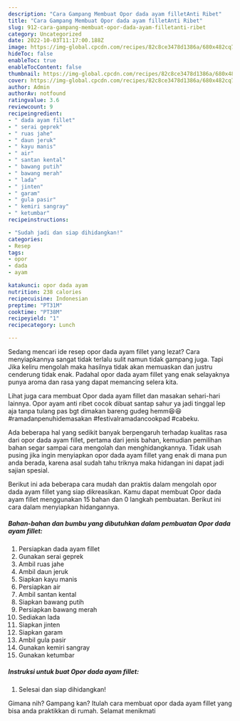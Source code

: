```yaml
---
description: "Cara Gampang Membuat Opor dada ayam filletAnti Ribet"
title: "Cara Gampang Membuat Opor dada ayam filletAnti Ribet"
slug: 912-cara-gampang-membuat-opor-dada-ayam-filletanti-ribet
category: Uncategorized
date: 2022-10-03T11:17:00.188Z
image: https://img-global.cpcdn.com/recipes/82c8ce3478d1386a/680x482cq70/opor-dada-ayam-fillet-foto-resep-utama.jpg
hideToc: false
enableToc: true
enableTocContent: false
thumbnail: https://img-global.cpcdn.com/recipes/82c8ce3478d1386a/680x482cq70/opor-dada-ayam-fillet-foto-resep-utama.jpg
cover: https://img-global.cpcdn.com/recipes/82c8ce3478d1386a/680x482cq70/opor-dada-ayam-fillet-foto-resep-utama.jpg
author: Admin
authorAv: notfound
ratingvalue: 3.6
reviewcount: 9
recipeingredient:
- " dada ayam fillet"
- " serai geprek"
- " ruas jahe"
- " daun jeruk"
- " kayu manis"
- " air"
- " santan kental"
- " bawang putih"
- " bawang merah"
- " lada"
- " jinten"
- " garam"
- " gula pasir"
- " kemiri sangray"
- " ketumbar"
recipeinstructions:

- "Sudah jadi dan siap dihidangkan!"
categories:
- Resep
tags:
- opor
- dada
- ayam

katakunci: opor dada ayam 
nutrition: 238 calories
recipecuisine: Indonesian
preptime: "PT31M"
cooktime: "PT38M"
recipeyield: "1"
recipecategory: Lunch

---
```



Sedang mencari ide resep opor dada ayam fillet yang lezat? Cara menyiapkannya sangat tidak terlalu sulit namun tidak gampang juga. Tapi Jika keliru mengolah maka hasilnya tidak akan memuaskan dan justru cenderung tidak enak. Padahal opor dada ayam fillet yang enak selayaknya punya aroma dan rasa yang dapat memancing selera kita.


Lihat juga cara membuat Opor dada ayam fillet dan masakan sehari-hari lainnya. Opor ayam anti ribet cocok dibuat santap sahur ya jadi tinggal lep aja tanpa tulang pas bgt dimakan bareng gudeg hemm😆😆 #ramadanpenuhidemasakan #festivalramadancookpad #cabeku.

Ada beberapa hal yang sedikit banyak berpengaruh terhadap kualitas rasa dari opor dada ayam fillet, pertama dari jenis bahan, kemudian pemilihan bahan segar sampai cara mengolah dan menghidangkannya. Tidak usah pusing jika ingin menyiapkan opor dada ayam fillet yang enak di mana pun anda berada, karena asal sudah tahu triknya maka hidangan ini dapat jadi sajian spesial.


Berikut ini ada beberapa cara mudah dan praktis dalam mengolah opor dada ayam fillet yang siap dikreasikan. Kamu dapat membuat Opor dada ayam fillet menggunakan 15 bahan dan 0 langkah pembuatan. Berikut ini cara dalam menyiapkan hidangannya.

<!--inarticleads1-->

##### Bahan-bahan dan bumbu yang dibutuhkan dalam pembuatan Opor dada ayam fillet:

1. Persiapkan  dada ayam fillet
1. Gunakan  serai geprek
1. Ambil  ruas jahe
1. Ambil  daun jeruk
1. Siapkan  kayu manis
1. Persiapkan  air
1. Ambil  santan kental
1. Siapkan  bawang putih
1. Persiapkan  bawang merah
1. Sediakan  lada
1. Siapkan  jinten
1. Siapkan  garam
1. Ambil  gula pasir
1. Gunakan  kemiri sangray
1. Gunakan  ketumbar




<!--inarticleads2-->

##### Instruksi untuk buat Opor dada ayam fillet:


1. Selesai dan siap dihidangkan!



Gimana nih? Gampang kan? Itulah cara membuat opor dada ayam fillet yang bisa anda praktikkan di rumah. Selamat menikmati
